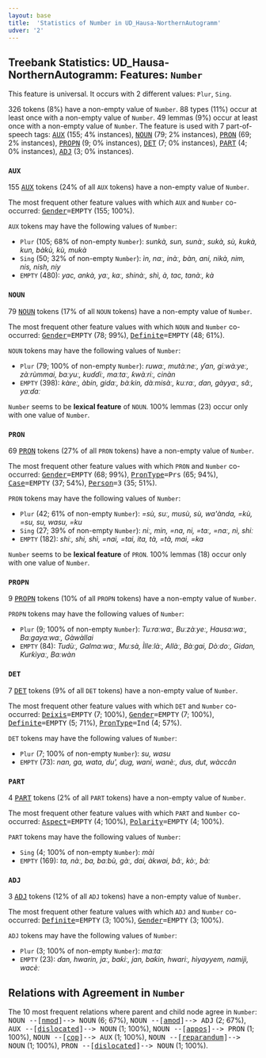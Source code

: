 ```yaml
---
layout: base
title:  'Statistics of Number in UD_Hausa-NorthernAutogramm'
udver: '2'
---
```


## Treebank Statistics: UD_Hausa-NorthernAutogramm: Features: `Number`

This feature is universal.
It occurs with 2 different values: `Plur`, `Sing`.

326 tokens (8%) have a non-empty value of `Number`.
88 types (11%) occur at least once with a non-empty value of `Number`.
49 lemmas (9%) occur at least once with a non-empty value of `Number`.
The feature is used with 7 part-of-speech tags: <tt><a href="ha_northernautogramm-pos-AUX.html">AUX</a></tt> (155; 4% instances), <tt><a href="ha_northernautogramm-pos-NOUN.html">NOUN</a></tt> (79; 2% instances), <tt><a href="ha_northernautogramm-pos-PRON.html">PRON</a></tt> (69; 2% instances), <tt><a href="ha_northernautogramm-pos-PROPN.html">PROPN</a></tt> (9; 0% instances), <tt><a href="ha_northernautogramm-pos-DET.html">DET</a></tt> (7; 0% instances), <tt><a href="ha_northernautogramm-pos-PART.html">PART</a></tt> (4; 0% instances), <tt><a href="ha_northernautogramm-pos-ADJ.html">ADJ</a></tt> (3; 0% instances).

### `AUX`

155 <tt><a href="ha_northernautogramm-pos-AUX.html">AUX</a></tt> tokens (24% of all `AUX` tokens) have a non-empty value of `Number`.

The most frequent other feature values with which `AUX` and `Number` co-occurred: <tt><a href="ha_northernautogramm-feat-Gender.html">Gender</a></tt><tt>=EMPTY</tt> (155; 100%).

`AUX` tokens may have the following values of `Number`:

* `Plur` (105; 68% of non-empty `Number`): <em>sunkà, sun, sunàː, sukà, sù, kukà, kun, bàkù, kù, mukà</em>
* `Sing` (50; 32% of non-empty `Number`): <em>ìn, naː, inàː, bàn, ani, nikà, nim, nis, nish, niy</em>
* `EMPTY` (480): <em>yac, ankà, yaː, kaː, shinàː, shì, à, tac, tanàː, kà</em>

### `NOUN`

79 <tt><a href="ha_northernautogramm-pos-NOUN.html">NOUN</a></tt> tokens (17% of all `NOUN` tokens) have a non-empty value of `Number`.

The most frequent other feature values with which `NOUN` and `Number` co-occurred: <tt><a href="ha_northernautogramm-feat-Gender.html">Gender</a></tt><tt>=EMPTY</tt> (78; 99%), <tt><a href="ha_northernautogramm-feat-Definite.html">Definite</a></tt><tt>=EMPTY</tt> (48; 61%).

`NOUN` tokens may have the following values of `Number`:

* `Plur` (79; 100% of non-empty `Number`): <em>ruwaː, mutàːneː, ƴan, giːwàːyeː, zàːrùmmai, baːyuː, kuɗɗiː, maːtaː, ƙwàːriː, cinàn</em>
* `EMPTY` (398): <em>kàreː, àbin, gidaː, bàːkin, dàːmisàː, kuːraː, ɗan, gàyyaː, sâː, yaːɗaː</em>

`Number` seems to be **lexical feature** of `NOUN`. 100% lemmas (23) occur only with one value of `Number`.

### `PRON`

69 <tt><a href="ha_northernautogramm-pos-PRON.html">PRON</a></tt> tokens (27% of all `PRON` tokens) have a non-empty value of `Number`.

The most frequent other feature values with which `PRON` and `Number` co-occurred: <tt><a href="ha_northernautogramm-feat-Gender.html">Gender</a></tt><tt>=EMPTY</tt> (68; 99%), <tt><a href="ha_northernautogramm-feat-PronType.html">PronType</a></tt><tt>=Prs</tt> (65; 94%), <tt><a href="ha_northernautogramm-feat-Case.html">Case</a></tt><tt>=EMPTY</tt> (37; 54%), <tt><a href="ha_northernautogramm-feat-Person.html">Person</a></tt><tt>=3</tt> (35; 51%).

`PRON` tokens may have the following values of `Number`:

* `Plur` (42; 61% of non-empty `Number`): <em>=sù, suː, musù, sù, wa'ànda, =kù, =su, su, wasu, =ku</em>
* `Sing` (27; 39% of non-empty `Number`): <em>niː, min, =na, ni, =taː, =naː, nì, shiː</em>
* `EMPTY` (182): <em>shiː, shi, shì, =nai, =tai, ita, tà, =tà, mai, =ka</em>

`Number` seems to be **lexical feature** of `PRON`. 100% lemmas (18) occur only with one value of `Number`.

### `PROPN`

9 <tt><a href="ha_northernautogramm-pos-PROPN.html">PROPN</a></tt> tokens (10% of all `PROPN` tokens) have a non-empty value of `Number`.

`PROPN` tokens may have the following values of `Number`:

* `Plur` (9; 100% of non-empty `Number`): <em>Tuːraːwaː, Buːzàːyeː, Hausaːwaː, Baːgayaːwaː, Gàwàllai</em>
* `EMPTY` (84): <em>Tudùː, Galmaːwaː, Muːsà, Ìlleːlàː, Allàː, Bàːgai, Dòːdoː, Gidan, Ƙurƙìyaː, Baːwàn</em>

### `DET`

7 <tt><a href="ha_northernautogramm-pos-DET.html">DET</a></tt> tokens (9% of all `DET` tokens) have a non-empty value of `Number`.

The most frequent other feature values with which `DET` and `Number` co-occurred: <tt><a href="ha_northernautogramm-feat-Deixis.html">Deixis</a></tt><tt>=EMPTY</tt> (7; 100%), <tt><a href="ha_northernautogramm-feat-Gender.html">Gender</a></tt><tt>=EMPTY</tt> (7; 100%), <tt><a href="ha_northernautogramm-feat-Definite.html">Definite</a></tt><tt>=EMPTY</tt> (5; 71%), <tt><a href="ha_northernautogramm-feat-PronType.html">PronType</a></tt><tt>=Ind</tt> (4; 57%).

`DET` tokens may have the following values of `Number`:

* `Plur` (7; 100% of non-empty `Number`): <em>su, wasu</em>
* `EMPTY` (73): <em>nan, ga, wata, du', dug, wani, wanèː, dus, dut, wàccân</em>

### `PART`

4 <tt><a href="ha_northernautogramm-pos-PART.html">PART</a></tt> tokens (2% of all `PART` tokens) have a non-empty value of `Number`.

The most frequent other feature values with which `PART` and `Number` co-occurred: <tt><a href="ha_northernautogramm-feat-Aspect.html">Aspect</a></tt><tt>=EMPTY</tt> (4; 100%), <tt><a href="ha_northernautogramm-feat-Polarity.html">Polarity</a></tt><tt>=EMPTY</tt> (4; 100%).

`PART` tokens may have the following values of `Number`:

* `Sing` (4; 100% of non-empty `Number`): <em>mài</em>
* `EMPTY` (169): <em>ta, nàː, ba, baːbù, gàː, dai, àkwai, bâː, kòː, bàː</em>

### `ADJ`

3 <tt><a href="ha_northernautogramm-pos-ADJ.html">ADJ</a></tt> tokens (12% of all `ADJ` tokens) have a non-empty value of `Number`.

The most frequent other feature values with which `ADJ` and `Number` co-occurred: <tt><a href="ha_northernautogramm-feat-Definite.html">Definite</a></tt><tt>=EMPTY</tt> (3; 100%), <tt><a href="ha_northernautogramm-feat-Gender.html">Gender</a></tt><tt>=EMPTY</tt> (3; 100%).

`ADJ` tokens may have the following values of `Number`:

* `Plur` (3; 100% of non-empty `Number`): <em>maːtaː</em>
* `EMPTY` (23): <em>ɗan, hwarin, jaː, baƙiː, jan, baƙin, hwariː, hìyayyem, namijì, wacèː</em>

## Relations with Agreement in `Number`

The 10 most frequent relations where parent and child node agree in `Number`:
<tt>NOUN --[<tt><a href="ha_northernautogramm-dep-nmod.html">nmod</a></tt>]--> NOUN</tt> (6; 67%),
<tt>NOUN --[<tt><a href="ha_northernautogramm-dep-amod.html">amod</a></tt>]--> ADJ</tt> (2; 67%),
<tt>AUX --[<tt><a href="ha_northernautogramm-dep-dislocated.html">dislocated</a></tt>]--> NOUN</tt> (1; 100%),
<tt>NOUN --[<tt><a href="ha_northernautogramm-dep-appos.html">appos</a></tt>]--> PRON</tt> (1; 100%),
<tt>NOUN --[<tt><a href="ha_northernautogramm-dep-cop.html">cop</a></tt>]--> AUX</tt> (1; 100%),
<tt>NOUN --[<tt><a href="ha_northernautogramm-dep-reparandum.html">reparandum</a></tt>]--> NOUN</tt> (1; 100%),
<tt>PRON --[<tt><a href="ha_northernautogramm-dep-dislocated.html">dislocated</a></tt>]--> NOUN</tt> (1; 100%).

